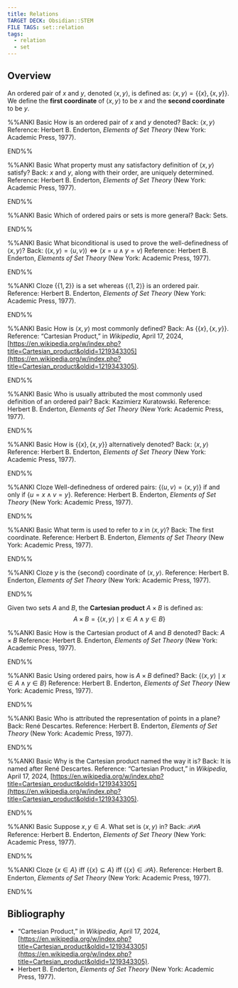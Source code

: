 ```yaml
---
title: Relations
TARGET DECK: Obsidian::STEM
FILE TAGS: set::relation
tags:
  - relation
  - set
---
```


## Overview

An ordered pair of $x$ and $y$, denoted $\langle x, y \rangle$, is defined as: $\langle x, y \rangle = \{\{x\}, \{x, y\}\}$. We define the **first coordinate** of $\langle x, y \rangle$ to be $x$ and the **second coordinate** to be $y$.

%%ANKI
Basic
How is an ordered pair of $x$ and $y$ denoted?
Back: $\langle x, y \rangle$
Reference: Herbert B. Enderton, *Elements of Set Theory* (New York: Academic Press, 1977).
<!--ID: 1717678753102-->
END%%

%%ANKI
Basic
What property must any satisfactory definition of $\langle x, y \rangle$ satisfy?
Back: $x$ and $y$, along with their order, are uniquely determined.
Reference: Herbert B. Enderton, *Elements of Set Theory* (New York: Academic Press, 1977).
<!--ID: 1717679524930-->
END%%

%%ANKI
Basic
Which of ordered pairs or sets is more general?
Back: Sets.
<!--ID: 1717678753108-->
END%%

%%ANKI
Basic
What biconditional is used to prove the well-definedness of $\langle x, y \rangle$?
Back: $(\langle x, y \rangle = \langle u, v \rangle) \Leftrightarrow (x = u \land y = v)$
Reference: Herbert B. Enderton, *Elements of Set Theory* (New York: Academic Press, 1977).
<!--ID: 1717678753111-->
END%%

%%ANKI
Cloze
{$\{1, 2\}$} is a set whereas {$\langle 1, 2 \rangle$} is an ordered pair.
Reference: Herbert B. Enderton, *Elements of Set Theory* (New York: Academic Press, 1977).
<!--ID: 1717678753116-->
END%%

%%ANKI
Basic
How is $\langle x, y \rangle$ most commonly defined?
Back: As $\{\{x\}, \{x, y\}\}$.
Reference: “Cartesian Product,” in _Wikipedia_, April 17, 2024, [https://en.wikipedia.org/w/index.php?title=Cartesian_product&oldid=1219343305](https://en.wikipedia.org/w/index.php?title=Cartesian_product&oldid=1219343305).
<!--ID: 1717678753120-->
END%%

%%ANKI
Basic
Who is usually attributed the most commonly used definition of an ordered pair?
Back: Kazimierz Kuratowski.
Reference: Herbert B. Enderton, *Elements of Set Theory* (New York: Academic Press, 1977).
<!--ID: 1717678753124-->
END%%

%%ANKI
Basic
How is $\{\{x\}, \{x, y\}\}$ alternatively denoted?
Back: $\langle x, y \rangle$
Reference: Herbert B. Enderton, *Elements of Set Theory* (New York: Academic Press, 1977).
<!--ID: 1717678753129-->
END%%

%%ANKI
Cloze
Well-definedness of ordered pairs: {$\langle u, v \rangle = \langle x, y \rangle$} if and only if {$u = x \land v = y$}.
Reference: Herbert B. Enderton, *Elements of Set Theory* (New York: Academic Press, 1977).
<!--ID: 1717678753134-->
END%%

%%ANKI
Basic
What term is used to refer to $x$ in $\langle x, y \rangle$?
Back: The first coordinate.
Reference: Herbert B. Enderton, *Elements of Set Theory* (New York: Academic Press, 1977).
<!--ID: 1717678753139-->
END%%

%%ANKI
Cloze
$y$ is the {second} coordinate of $\langle x, y \rangle$.
Reference: Herbert B. Enderton, *Elements of Set Theory* (New York: Academic Press, 1977).
<!--ID: 1717678753145-->
END%%

Given two sets $A$ and $B$, the **Cartesian product** $A \times B$ is defined as: $$A \times B = \{\langle x, y \rangle \mid x \in A \land y \in B\}$$

%%ANKI
Basic
How is the Cartesian product of $A$ and $B$ denoted?
Back: $A \times B$
Reference: Herbert B. Enderton, *Elements of Set Theory* (New York: Academic Press, 1977).
<!--ID: 1717679397781-->
END%%

%%ANKI
Basic
Using ordered pairs, how is $A \times B$ defined?
Back: $\{\langle x, y \rangle \mid x \in A \land y \in B\}$
Reference: Herbert B. Enderton, *Elements of Set Theory* (New York: Academic Press, 1977).
<!--ID: 1717679397797-->
END%%

%%ANKI
Basic
Who is attributed the representation of points in a plane?
Back: René Descartes.
Reference: Herbert B. Enderton, *Elements of Set Theory* (New York: Academic Press, 1977).
<!--ID: 1717679397825-->
END%%

%%ANKI
Basic
Why is the Cartesian product named the way it is?
Back: It is named after René Descartes.
Reference: “Cartesian Product,” in _Wikipedia_, April 17, 2024, [https://en.wikipedia.org/w/index.php?title=Cartesian_product&oldid=1219343305](https://en.wikipedia.org/w/index.php?title=Cartesian_product&oldid=1219343305).
<!--ID: 1717679397836-->
END%%

%%ANKI
Basic
Suppose $x, y \in A$. What set is $\langle x, y \rangle$ in?
Back: $\mathscr{P}\mathscr{P}A$
Reference: Herbert B. Enderton, *Elements of Set Theory* (New York: Academic Press, 1977).
<!--ID: 1717679397848-->
END%%

%%ANKI
Cloze
{$x \in A$} iff {$\{x\} \subseteq A$} iff {$\{x\} \in \mathscr{P}A$}.
Reference: Herbert B. Enderton, *Elements of Set Theory* (New York: Academic Press, 1977).
<!--ID: 1717679397860-->
END%%

## Bibliography

* “Cartesian Product,” in _Wikipedia_, April 17, 2024, [https://en.wikipedia.org/w/index.php?title=Cartesian_product&oldid=1219343305](https://en.wikipedia.org/w/index.php?title=Cartesian_product&oldid=1219343305).
* Herbert B. Enderton, *Elements of Set Theory* (New York: Academic Press, 1977).